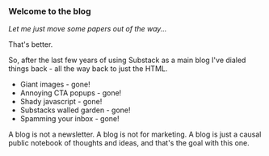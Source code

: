 ### Welcome to the blog

*Let me just move some papers out of the way...*

That's better.

So, after the last few years of using Substack as a main blog I've dialed things back - all the way back to just the HTML. 

- Giant images - gone! 
- Annoying CTA popups - gone! 
- Shady javascript - gone! 
- Substacks walled garden - gone! 
- Spamming your inbox - gone!

A blog is not a newsletter. A blog is not for marketing. A blog is just a causal public notebook of thoughts and ideas, and that's the goal with this one. 